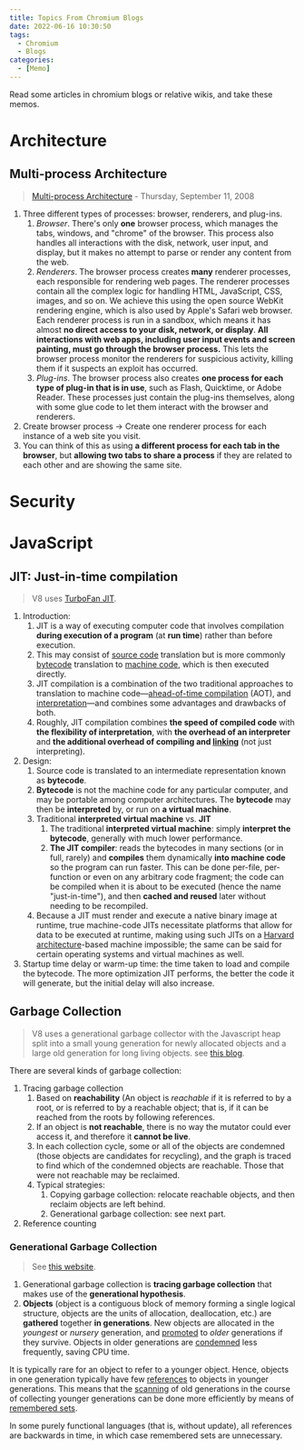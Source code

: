 ```yaml
---
title: Topics From Chromium Blogs
date: 2022-06-16 10:30:50
tags:
  - Chromium
  - Blogs
categories:
  - [Memo]
---
```


Read some articles in chromium blogs or relative wikis, and take these memos.

<!-- more -->

# Architecture

## Multi-process Architecture

>  [Multi-process Architecture](https://blog.chromium.org/2008/09/multi-process-architecture.html) - Thursday, September 11, 2008

1. Three different types of processes: browser, renderers, and plug-ins.
   1. *Browser*.  There's only **one** browser process, which manages the tabs, windows, and "chrome" of the browser.  This process also handles all interactions with the disk, network, user input, and display, but it makes no attempt to parse or render any content from the web.
   2. *Renderers*.  The browser process creates **many** renderer processes, each responsible for rendering web pages.  The renderer processes contain all the complex logic for handling HTML, JavaScript, CSS, images, and so on.  We achieve this using the open source WebKit rendering engine, which is also used by Apple's Safari web browser.  Each renderer process is run in a sandbox, which means it has almost **no direct access to your disk, network, or display**.  **All interactions with web apps, including user input events and screen painting, must go through the browser process.**  This lets the browser process monitor the renderers for suspicious activity, killing them if it suspects an exploit has occurred.
   3. *Plug-ins*.  The browser process also creates **one process for each type of plug-in that is in use**, such as Flash, Quicktime, or Adobe Reader.  These processes just contain the plug-ins themselves, along with some glue code to let them interact with the browser and renderers.
2. Create browser process -> Create one renderer process for each instance of a web site you visit.
3. You can think of this as using **a different process for each tab in the browser**, but **allowing two tabs to share a process** if they are related to each other and are showing the same site.

# Security



# JavaScript

## JIT: Just-in-time compilation

> V8 uses [TurboFan JIT](https://v8.dev/blog/turbofan-jit).

1. Introduction:
   1. JIT is a way of executing computer code that involves compilation **during execution of a program** (at **run time**) rather than before execution.
   2. This may consist of [source code](https://en.wikipedia.org/wiki/Source_code) translation but is more commonly [bytecode](https://en.wikipedia.org/wiki/Bytecode) translation to [machine code](https://en.wikipedia.org/wiki/Machine_code), which is then executed directly.
   3. JIT compilation is a combination of the two traditional approaches to translation to machine code—[ahead-of-time compilation](https://en.wikipedia.org/wiki/Ahead-of-time_compilation) (AOT), and [interpretation](https://en.wikipedia.org/wiki/Interpreter_(computing))—and combines some advantages and drawbacks of both.
   4. Roughly, JIT compilation combines **the speed of compiled code** with **the flexibility of interpretation**, with **the overhead of an interpreter** and **the additional overhead of compiling and [linking](https://en.wikipedia.org/wiki/Linker_(computing))** (not just interpreting).
2. Design:
   1. Source code is translated to an intermediate representation known as **bytecode**.
   2. **Bytecode** is not the machine code for any particular computer, and may be portable among computer architectures. The **bytecode** may then be **interpreted** by, or run on **a virtual machine**. 
   3. Traditional **interpreted virtual machine** vs. **JIT**
      1. The traditional **interpreted virtual machine**: simply **interpret the bytecode**, generally with much lower performance.
      2. **The JIT compiler**: reads the bytecodes in many sections (or in full, rarely) and **compiles** them dynamically **into machine code** so the program can run faster. This can be done per-file, per-function or even on any arbitrary code fragment; the code can be compiled when it is about to be executed (hence the name "just-in-time"), and then **cached and reused** later without needing to be recompiled.
   4. Because a JIT must render and execute a native binary image at runtime, true machine-code JITs necessitate platforms that allow for data to be executed at runtime, making using such JITs on a [Harvard architecture](https://en.wikipedia.org/wiki/Harvard_architecture)-based machine impossible; the same can be said for certain operating systems and virtual machines as well.
3. Startup time delay or warm-up time: the time taken to load and compile the bytecode. The more optimization JIT performs, the better the code it will generate, but the initial delay will also increase. 

## Garbage Collection

> V8 uses a generational garbage collector with the Javascript heap split into a small young generation for newly allocated objects and a large old generation for long living objects. see [this blog](https://v8.dev/blog/free-garbage-collection).

There are several kinds of garbage collection:

1. Tracing garbage collection
   1. Based on **reachability** (An object is *reachable* if it is referred to by a root, or is referred to by a reachable object; that is, if it can be reached from the roots by following references.
   2. If an object is **not reachable**, there is no way the mutator could ever access it, and therefore it **cannot be live**.
   3.  In each collection cycle, some or all of the objects are condemned (those objects are candidates for recycling), and the graph is traced to find which of the condemned objects are reachable. Those that were not reachable may be reclaimed.
   4. Typical strategies:
      1. Copying garbage collection: relocate reachable objects, and then reclaim objects are left behind.
      2. Generational garbage collection: see next part.
2. Reference counting

### Generational Garbage Collection

> See [this website](https://www.memorymanagement.org/glossary/g.html#term-generational-garbage-collection).

1. Generational garbage collection is **tracing garbage collection** that makes use of the **generational hypothesis**.
2. **Objects** (object is a contiguous block of memory forming a single logical structure, objects are the units of allocation, deallocation, etc.) are **gathered** together **in generations**. New objects are allocated in the *youngest* or *nursery* generation, and [promoted](https://www.memorymanagement.org/glossary/p.html#term-promotion) to *older* generations if they survive. Objects in older generations are [condemned](https://www.memorymanagement.org/glossary/c.html#term-condemned-set) less frequently, saving CPU time.

It is typically rare for an object to refer to a younger object. Hence, objects in one generation typically have few [references](https://www.memorymanagement.org/glossary/r.html#term-reference) to objects in younger generations. This means that the [scanning](https://www.memorymanagement.org/glossary/s.html#term-scan) of old generations in the course of collecting younger generations can be done more efficiently by means of [remembered sets](https://www.memorymanagement.org/glossary/r.html#term-remembered-set).

In some purely functional languages (that is, without update), all references are backwards in time, in which case remembered sets are unnecessary.

